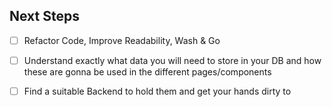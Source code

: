 ## Next Steps

 - [ ] Refactor Code, Improve Readability, Wash & Go
 - [ ] Understand exactly what data you will need to store in your DB and how these are gonna be used in the different pages/components
 - [ ]  Find a suitable Backend to hold them and get your hands dirty to


